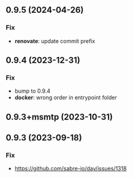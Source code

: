 ## 0.9.5 (2024-04-26)

### Fix

- **renovate**: update commit prefix

## 0.9.4 (2023-12-31)

### Fix

- bump to 0.9.4
- **docker**: wrong order in entrypoint folder

## 0.9.3+msmtp (2023-10-31)

## 0.9.3 (2023-09-18)

### Fix

- https://github.com/sabre-io/dav/issues/1318
